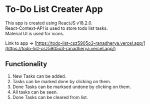 # To-Do List Creater App

This app is created using ReactJS v18.2.0.<br>
React-Context-API is used to store todo list tasks.<br>
Material UI is used for icons.

Link to app -> [https://todo-list-csz5905o3-ranadherya.vercel.app/](https://todo-list-csz5905o3-ranadherya.vercel.app/)

## Functionality
  1. New Tasks can be added.
  2. Tasks can be marked done by clicking on them.
  3. Done Tasks can be marksed undone by clicking on them.
  4. All tasks can be seen.
  5. Done Tasks can be cleared from list.
